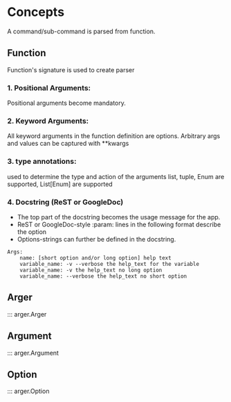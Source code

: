 # Concepts
A command/sub-command is parsed from function.
    
## Function
Function's signature is used to create parser

### 1. Positional Arguments:
Positional arguments become mandatory.

### 2. Keyword Arguments:
All keyword arguments in the function definition are options.
Arbitrary args and values can be captured with **kwargs

### 3. type annotations:
used to determine the type and action of the arguments
list, tuple, Enum are supported, List[Enum] are supported

### 4. Docstring (ReST or GoogleDoc)
- The top part of the docstring becomes the usage message for the app.
- ReST or GoogleDoc-style :param: lines in the following format describe the option
- Options-strings can further be defined in the docstring.  
```pydocstring
Args:
    name: [short option and/or long option] help text
    variable_name: -v --verbose the help_text for the variable
    variable_name: -v the help_text no long option
    variable_name: --verbose the help_text no short option
```

## Arger

::: arger.Arger
    
## Argument

::: arger.Argument

## Option

::: arger.Option

